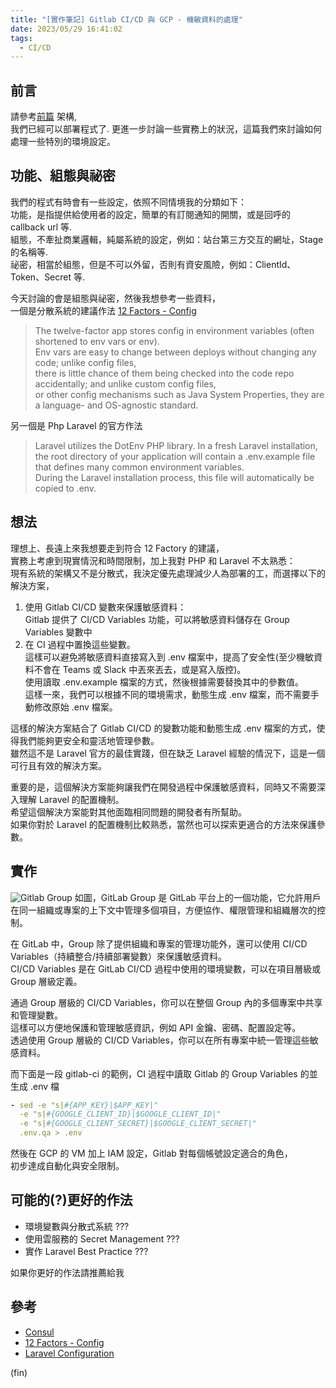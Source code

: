 ```yaml
---
title: "[實作筆記] Gitlab CI/CD 與 GCP - 機敏資料的處理"
date: 2023/05/29 16:41:02
tags:
  - CI/CD
---
```


## 前言

請參考[前篇](https://blog.marsen.me/2023/04/13/2023/gitlab_ci_and_gcp_vm/) 架構,  
我們已經可以部署程式了.
更進一步討論一些實務上的狀況，這篇我們來討論如何處理一些特別的環境設定。

## 功能、組態與祕密

我們的程式有時會有一些設定，依照不同情境我的分類如下：  
功能，是指提供給使用者的設定，簡單的有訂閱通知的開關，或是回呼的 callback url 等.  
組態，不牽扯商業邏輯，純屬系統的設定，例如：站台第三方交互的網址，Stage 的名稱等.  
祕密，相當於組態，但是不可以外留，否則有資安風險，例如：ClientId、Token、Secret 等.

今天討論的會是組態與祕密，然後我想參考一些資料，  
一個是分散系統的建議作法 [12 Factors - Config](https://12factor.net/config)

> The twelve-factor app stores config in environment variables (often shortened to env vars or env).  
> Env vars are easy to change between deploys without changing any code; unlike config files,  
> there is little chance of them being checked into the code repo accidentally; and unlike custom config files,  
> or other config mechanisms such as Java System Properties, they are a language- and OS-agnostic standard.

另一個是 Php Laravel 的官方作法

> Laravel utilizes the DotEnv PHP library. In a fresh Laravel installation,  
> the root directory of your application will contain a .env.example file that defines many common environment variables.  
> During the Laravel installation process, this file will automatically be copied to .env.

## 想法

理想上、長遠上來我想要走到符合 12 Factory 的建議，  
實務上考慮到現實情況和時間限制，加上我對 PHP 和 Laravel 不太熟悉：  
現有系統的架構又不是分散式，我決定優先處理減少人為部署的工，而選擇以下的解決方案，

1. 使用 Gitlab CI/CD 變數來保護敏感資料：  
   Gitlab 提供了 CI/CD Variables 功能，可以將敏感資料儲存在 Group Variables 變數中
2. 在 CI 過程中置換這些變數。  
   這樣可以避免將敏感資料直接寫入到 .env 檔案中，提高了安全性(至少機敏資料不會在 Teams 或 Slack 中丟來丟去，或是寫入版控)。  
   使用讀取 .env.example 檔案的方式，然後根據需要替換其中的參數值。  
   這樣一來，我們可以根據不同的環境需求，動態生成 .env 檔案，而不需要手動修改原始 .env 檔案。

這樣的解決方案結合了 Gitlab CI/CD 的變數功能和動態生成 .env 檔案的方式，使得我們能夠更安全和靈活地管理參數。  
雖然這不是 Laravel 官方的最佳實踐，但在缺乏 Laravel 經驗的情況下，這是一個可行且有效的解決方案。

重要的是，這個解決方案能夠讓我們在開發過程中保護敏感資料，同時又不需要深入理解 Laravel 的配置機制。  
希望這個解決方案能對其他面臨相同問題的開發者有所幫助。  
如果你對於 Laravel 的配置機制比較熟悉，當然也可以探索更適合的方法來保護參數。

## 實作

![Gitlab Group](/images/2023/gitlab_group.png)
如圖，GitLab Group 是 GitLab 平台上的一個功能，它允許用戶在同一組織或專案的上下文中管理多個項目，方便協作、權限管理和組織層次的控制。

在 GitLab 中，Group 除了提供組織和專案的管理功能外，還可以使用 CI/CD Variables（持續整合/持續部署變數）來保護敏感資料。  
CI/CD Variables 是在 GitLab CI/CD 過程中使用的環境變數，可以在項目層級或 Group 層級定義。

通過 Group 層級的 CI/CD Variables，你可以在整個 Group 內的多個專案中共享和管理變數。  
這樣可以方便地保護和管理敏感資訊，例如 API 金鑰、密碼、配置設定等。  
透過使用 Group 層級的 CI/CD Variables，你可以在所有專案中統一管理這些敏感資料。

而下面是一段 gitlab-ci 的範例，CI 過程中讀取 Gitlab 的 Group Variables 的並生成 .env 檔

```yaml
- sed -e "s|#{APP_KEY}|$APP_KEY|"
  -e "s|#{GOOGLE_CLIENT_ID}|$GOOGLE_CLIENT_ID|"
  -e "s|#{GOOGLE_CLIENT_SECRET}|$GOOGLE_CLIENT_SECRET|"
  .env.qa > .env
```

然後在 GCP 的 VM 加上 IAM 設定，Gitlab 對每個帳號設定適合的角色，  
初步達成自動化與安全限制。

## 可能的(?)更好的作法

- 環境變數與分散式系統 ???
- 使用雲服務的 Secret Management ???
- 實作 Laravel Best Practice ???

如果你更好的作法請推薦給我

## 參考

- [Consul](https://www.consul.io/)
- [12 Factors - Config](https://12factor.net/config)
- [Laravel Configuration](https://laravel.com/docs/10.x/configuration)

(fin)
